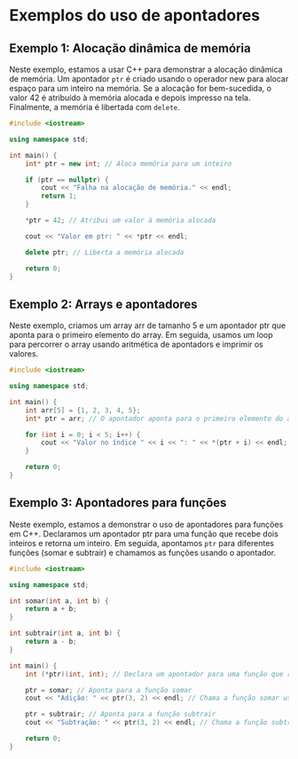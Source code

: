 # Exemplos do uso de apontadores


## Exemplo 1: Alocação dinâmica de memória
Neste exemplo, estamos a usar C++ para demonstrar a alocação dinâmica de memória. Um apontador ``ptr`` é criado usando o operador new para alocar espaço para um inteiro na memória. Se a alocação for bem-sucedida, o valor 42 é atribuído à memória alocada e depois impresso na tela. Finalmente, a memória é libertada com ``delete``.

```cpp
#include <iostream>

using namespace std;

int main() {
    int* ptr = new int; // Aloca memória para um inteiro

    if (ptr == nullptr) {
        cout << "Falha na alocação de memória." << endl;
        return 1;
    }

    *ptr = 42; // Atribui um valor à memória alocada

    cout << "Valor em ptr: " << *ptr << endl;

    delete ptr; // Liberta a memória alocada

    return 0;
}
```

## Exemplo 2: Arrays e apontadores

Neste exemplo, criamos um array arr de tamanho 5 e um apontador ptr que aponta para o primeiro elemento do array. Em seguida, usamos um loop para percorrer o array usando aritmética de apontadors e imprimir os valores.

```cpp
#include <iostream>

using namespace std;

int main() {
    int arr[5] = {1, 2, 3, 4, 5};
    int* ptr = arr; // O apontador aponta para o primeiro elemento do array

    for (int i = 0; i < 5; i++) {
        cout << "Valor no índice " << i << ": " << *(ptr + i) << endl; // Acede aos elementos usando aritmética de apontadors
    }

    return 0;
}
```

## Exemplo 3: Apontadores para funções

Neste exemplo, estamos a demonstrar o uso de apontadores para funções em C++. Declaramos um apontador ptr para uma função que recebe dois inteiros e retorna um inteiro. Em seguida, apontamos ``ptr`` para diferentes funções (somar e subtrair) e chamamos as funções usando o apontador.

```cpp
#include <iostream>

using namespace std;

int somar(int a, int b) {
    return a + b;
}

int subtrair(int a, int b) {
    return a - b;
}

int main() {
    int (*ptr)(int, int); // Declara um apontador para uma função que recebe dois inteiros e retorna um inteiro

    ptr = somar; // Aponta para a função somar
    cout << "Adição: " << ptr(3, 2) << endl; // Chama a função somar usando o apontador

    ptr = subtrair; // Aponta para a função subtrair
    cout << "Subtração: " << ptr(3, 2) << endl; // Chama a função subtrair usando o apontador

    return 0;
}
```